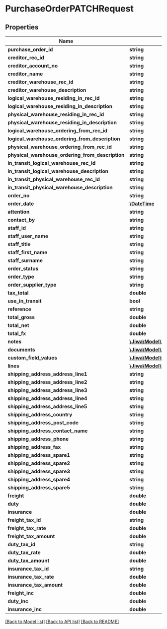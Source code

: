 # PurchaseOrderPATCHRequest

## Properties
Name | Type | Description | Notes
------------ | ------------- | ------------- | -------------
**purchase_order_id** | **string** |  | [optional] 
**creditor_rec_id** | **string** |  | [optional] 
**creditor_account_no** | **string** |  | [optional] 
**creditor_name** | **string** |  | [optional] 
**creditor_warehouse_rec_id** | **string** |  | [optional] 
**creditor_warehouse_description** | **string** |  | [optional] 
**logical_warehouse_residing_in_rec_id** | **string** |  | [optional] 
**logical_warehouse_residing_in_description** | **string** |  | [optional] 
**physical_warehouse_residing_in_rec_id** | **string** |  | [optional] 
**physical_warehouse_residing_in_description** | **string** |  | [optional] 
**logical_warehouse_ordering_from_rec_id** | **string** |  | [optional] 
**logical_warehouse_ordering_from_description** | **string** |  | [optional] 
**physical_warehouse_ordering_from_rec_id** | **string** |  | [optional] 
**physical_warehouse_ordering_from_description** | **string** |  | [optional] 
**in_transit_logical_warehouse_rec_id** | **string** |  | [optional] 
**in_transit_logical_warehouse_description** | **string** |  | [optional] 
**in_transit_physical_warehouse_rec_id** | **string** |  | [optional] 
**in_transit_physical_warehouse_description** | **string** |  | [optional] 
**order_no** | **string** |  | [optional] 
**order_date** | [**\DateTime**](\DateTime.md) |  | [optional] 
**attention** | **string** |  | [optional] 
**contact_by** | **string** |  | [optional] 
**staff_id** | **string** |  | [optional] 
**staff_user_name** | **string** |  | [optional] 
**staff_title** | **string** |  | [optional] 
**staff_first_name** | **string** |  | [optional] 
**staff_surname** | **string** |  | [optional] 
**order_status** | **string** |  | [optional] 
**order_type** | **string** |  | [optional] 
**order_supplier_type** | **string** |  | [optional] 
**tax_total** | **double** |  | [optional] 
**use_in_transit** | **bool** |  | [optional] 
**reference** | **string** |  | [optional] 
**total_gross** | **double** |  | [optional] 
**total_net** | **double** |  | [optional] 
**total_fx** | **double** |  | [optional] 
**notes** | [**\Jiwa\Model\Note[]**](Note.md) |  | [optional] 
**documents** | [**\Jiwa\Model\Document[]**](Document.md) |  | [optional] 
**custom_field_values** | [**\Jiwa\Model\CustomFieldValue[]**](CustomFieldValue.md) |  | [optional] 
**lines** | [**\Jiwa\Model\PurchaseOrderLine[]**](PurchaseOrderLine.md) |  | [optional] 
**shipping_address_address_line1** | **string** |  | [optional] 
**shipping_address_address_line2** | **string** |  | [optional] 
**shipping_address_address_line3** | **string** |  | [optional] 
**shipping_address_address_line4** | **string** |  | [optional] 
**shipping_address_address_line5** | **string** |  | [optional] 
**shipping_address_country** | **string** |  | [optional] 
**shipping_address_post_code** | **string** |  | [optional] 
**shipping_address_contact_name** | **string** |  | [optional] 
**shipping_address_phone** | **string** |  | [optional] 
**shipping_address_fax** | **string** |  | [optional] 
**shipping_address_spare1** | **string** |  | [optional] 
**shipping_address_spare2** | **string** |  | [optional] 
**shipping_address_spare3** | **string** |  | [optional] 
**shipping_address_spare4** | **string** |  | [optional] 
**shipping_address_spare5** | **string** |  | [optional] 
**freight** | **double** |  | [optional] 
**duty** | **double** |  | [optional] 
**insurance** | **double** |  | [optional] 
**freight_tax_id** | **string** |  | [optional] 
**freight_tax_rate** | **double** |  | [optional] 
**freight_tax_amount** | **double** |  | [optional] 
**duty_tax_id** | **string** |  | [optional] 
**duty_tax_rate** | **double** |  | [optional] 
**duty_tax_amount** | **double** |  | [optional] 
**insurance_tax_id** | **string** |  | [optional] 
**insurance_tax_rate** | **double** |  | [optional] 
**insurance_tax_amount** | **double** |  | [optional] 
**freight_inc** | **double** |  | [optional] 
**duty_inc** | **double** |  | [optional] 
**insurance_inc** | **double** |  | [optional] 

[[Back to Model list]](../README.md#documentation-for-models) [[Back to API list]](../README.md#documentation-for-api-endpoints) [[Back to README]](../README.md)


